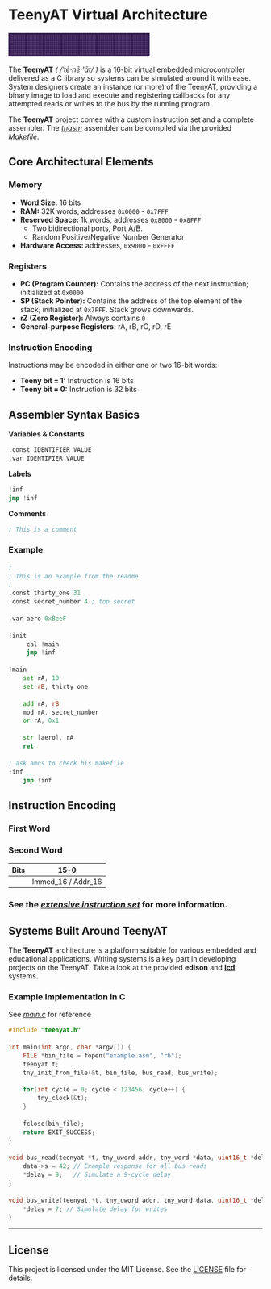 # TeenyAT Virtual Architecture 

![Devious looking jellyfish](docs/leroy.gif)

The **TeenyAT** *( /ˈtē·nē·'āt/ )* is a 16-bit virtual embedded microcontroller delivered as a C library so systems can be simulated around it with ease. System designers create an instance (or more) of the TeenyAT, providing a binary image to load and execute and registering callbacks for any attempted reads or writes to the bus by the running program.

The **TeenyAT** project comes with a custom instruction set and a complete assembler. The *[tnasm](tnasm)* assembler can be compiled via the provided *[Makefile](tnasm/Makefile)*.

## Core Architectural Elements

### Memory
- **Word Size:** 16 bits
- **RAM:** 32K words, addresses `0x0000` - `0x7FFF`
- **Reserved Space:** 1k words, addresses `0x8000` - `0x8FFF`
  - Two bidirectional ports, Port A/B.
  - Random Positive/Negative Number Generator
- **Hardware Access:** addresses, `0x9000` - `0xFFFF`

### Registers
- **PC (Program Counter):** Contains the address of the next instruction; initialized at `0x0000`
- **SP (Stack Pointer):** Contains the address of the top element of the stack; initialized at `0x7FFF`. Stack grows downwards.
- **rZ (Zero Register):** Always contains `0`
- **General-purpose Registers:** rA, rB, rC, rD, rE

### Instruction Encoding
Instructions may be encoded in either one or two 16-bit words:
- **Teeny bit = 1:** Instruction is 16 bits 
- **Teeny bit = 0:** Instruction is 32 bits

## Assembler Syntax Basics

**Variables & Constants** 
  ```asm
  .const IDENTIFIER VALUE
  .var IDENTIFIER VALUE
  ```
**Labels**
  ```asm
  !inf
  jmp !inf
  ```
**Comments**
  ```asm
  ; This is a comment
  ```
### Example
```asm
; 
; This is an example from the readme
;
.const thirty_one 31
.const secret_number 4 ; top secret 

.var aero 0xBeeF

!init
     cal !main
     jmp !inf

!main
    set rA, 10
    set rB, thirty_one
    
    add rA, rB
    mod rA, secret_number
    or rA, 0x1

    str [aero], rA
    ret

; ask amos to check his makefile
!inf
    jmp !inf
```

## Instruction Encoding

### First Word

### Second Word

| Bits   | 15-0                      |
|--------|---------------------------|
|        | Immed_16 / Addr_16        |

### See the *[extensive instruction set](docs/teenyat_instruction_set.md)* for more information.

## Systems Built Around TeenyAT

The **TeenyAT** architecture is a platform suitable for various embedded and educational applications. Writing systems is a key part in developing projects on the TeenyAT. Take a look at the provided **edison** and **[lcd](lcd)** systems.

### Example Implementation in C

 See *[main.c](main.c)* for reference
```c
#include "teenyat.h"

int main(int argc, char *argv[]) {
	FILE *bin_file = fopen("example.asm", "rb");
	teenyat t;
	tny_init_from_file(&t, bin_file, bus_read, bus_write);

	for(int cycle = 0; cycle < 123456; cycle++) {
		tny_clock(&t);
	}

	fclose(bin_file);
	return EXIT_SUCCESS;
}

void bus_read(teenyat *t, tny_uword addr, tny_word *data, uint16_t *delay) {
	data->s = 42; // Example response for all bus reads
	*delay = 9;   // Simulate a 9-cycle delay
}

void bus_write(teenyat *t, tny_uword addr, tny_word data, uint16_t *delay) {
	*delay = 7; // Simulate delay for writes
}
```

---
  
## License

This project is licensed under the MIT License. See the [LICENSE](LICENSE) file for details.
